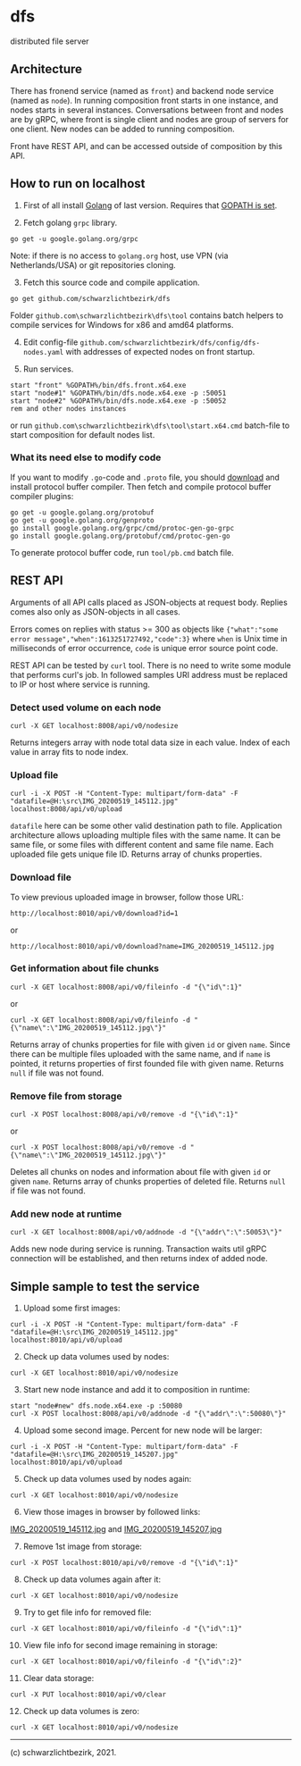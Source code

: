 
# dfs

distributed file server

## Architecture

There has fronend service (named as `front`) and backend node service (named as `node`). In running composition front starts in one instance, and nodes starts in several instances. Conversations between front and nodes are by gRPC, where front is single client and nodes are group of servers for one client. New nodes can be added to running composition.

Front have REST API, and can be accessed outside of composition by this API.

## How to run on localhost

1. First of all install [Golang](https://golang.org/) of last version. Requires that [GOPATH is set](https://golang.org/doc/code.html#GOPATH).

2. Fetch golang `grpc` library.
```batch
go get -u google.golang.org/grpc
```
Note: if there is no access to `golang.org` host, use VPN (via Netherlands/USA) or git repositories cloning.

3. Fetch this source code and compile application.
```batch
go get github.com/schwarzlichtbezirk/dfs
```
Folder `github.com\schwarzlichtbezirk\dfs\tool` contains batch helpers to compile services for Windows for x86 and amd64 platforms.

4. Edit config-file `github.com/schwarzlichtbezirk/dfs/config/dfs-nodes.yaml` with addresses of expected nodes on front startup.

5. Run services.
```batch
start "front" %GOPATH%/bin/dfs.front.x64.exe
start "node#1" %GOPATH%/bin/dfs.node.x64.exe -p :50051
start "node#2" %GOPATH%/bin/dfs.node.x64.exe -p :50052
rem and other nodes instances
```
or run `github.com\schwarzlichtbezirk\dfs\tool\start.x64.cmd` batch-file to start composition for default nodes list.

### What its need else to modify code

If you want to modify `.go`-code and `.proto` file, you should [download](https://github.com/protocolbuffers/protobuf/blob/master/README.md#protocol-compiler-installation) and install protocol buffer compiler. Then fetch and compile protocol buffer compiler plugins:
```batch
go get -u google.golang.org/protobuf
go get -u google.golang.org/genproto
go install google.golang.org/grpc/cmd/protoc-gen-go-grpc
go install google.golang.org/protobuf/cmd/protoc-gen-go
```
To generate protocol buffer code, run `tool/pb.cmd` batch file.

## REST API

Arguments of all API calls placed as JSON-objects at request body. Replies comes also only as JSON-objects in all cases.

Errors comes on replies with status >= 300 as objects like `{"what":"some error message","when":1613251727492,"code":3}` where `when` is Unix time in milliseconds of error occurrence, `code` is unique error source point code.

REST API can be tested by `curl` tool. There is no need to write some module that performs curl's job. In followed samples URI address must be replaced to IP or host where service is running.


### Detect used volume on each node

```batch
curl -X GET localhost:8008/api/v0/nodesize
```
Returns integers array with node total data size in each value. Index of each value in array fits to node index.


### Upload file

```batch
curl -i -X POST -H "Content-Type: multipart/form-data" -F "datafile=@H:\src\IMG_20200519_145112.jpg" localhost:8008/api/v0/upload
```
`datafile` here can be some other valid destination path to file.
Application architecture allows uploading multiple files with the same name. It can be same file, or some files with different content and same file name. Each uploaded file gets unique file ID. Returns array of chunks properties.

### Download file

To view previous uploaded image in browser, follow those URL:
```
http://localhost:8010/api/v0/download?id=1
```
or
```
http://localhost:8010/api/v0/download?name=IMG_20200519_145112.jpg
```


### Get information about file chunks

```batch
curl -X GET localhost:8008/api/v0/fileinfo -d "{\"id\":1}"
```
or
```batch
curl -X GET localhost:8008/api/v0/fileinfo -d "{\"name\":\"IMG_20200519_145112.jpg\"}"
```
Returns array of chunks properties for file with given `id` or given `name`. Since there can be multiple files uploaded with the same name, and if `name` is pointed, it returns properties of first founded file with given name. Returns `null` if file was not found.


### Remove file from storage

```batch
curl -X POST localhost:8008/api/v0/remove -d "{\"id\":1}"
```
or
```batch
curl -X POST localhost:8008/api/v0/remove -d "{\"name\":\"IMG_20200519_145112.jpg\"}"
```
Deletes all chunks on nodes and information about file with given `id` or given `name`. Returns array of chunks properties of deleted file. Returns `null` if file was not found.

### Add new node at runtime

```batch
curl -X GET localhost:8008/api/v0/addnode -d "{\"addr\":\":50053\"}"
```

Adds new node during service is running. Transaction waits util gRPC connection will be established, and then returns index of added node.

## Simple sample to test the service

1. Upload some first images:
```batch
curl -i -X POST -H "Content-Type: multipart/form-data" -F "datafile=@H:\src\IMG_20200519_145112.jpg" localhost:8010/api/v0/upload
```

2. Check up data volumes used by nodes:
```batch
curl -X GET localhost:8010/api/v0/nodesize
```

3. Start new node instance and add it to composition in runtime:
```batch
start "node#new" dfs.node.x64.exe -p :50080
curl -X POST localhost:8008/api/v0/addnode -d "{\"addr\":\":50080\"}"
```

4. Upload some second image. Percent for new node will be larger:
```batch
curl -i -X POST -H "Content-Type: multipart/form-data" -F "datafile=@H:\src\IMG_20200519_145207.jpg" localhost:8010/api/v0/upload
```

5. Check up data volumes used by nodes again:
```batch
curl -X GET localhost:8010/api/v0/nodesize
```

6. View those images in browser by followed links:

[IMG_20200519_145112.jpg](http://localhost:8010/api/v0/download?id=1) and
[IMG_20200519_145207.jpg](http://localhost:8010/api/v0/download?id=2)

7. Remove 1st image from storage:
```batch
curl -X POST localhost:8010/api/v0/remove -d "{\"id\":1}"
```

8. Check up data volumes again after it:
```batch
curl -X GET localhost:8010/api/v0/nodesize
```

9. Try to get file info for removed file:
```batch
curl -X GET localhost:8010/api/v0/fileinfo -d "{\"id\":1}"
```

10. View file info for second image remaining in storage:
```batch
curl -X GET localhost:8010/api/v0/fileinfo -d "{\"id\":2}"
```

11. Clear data storage:
```batch
curl -X PUT localhost:8010/api/v0/clear
```

12. Check up data volumes is zero:
```batch
curl -X GET localhost:8010/api/v0/nodesize
```

---
(c) schwarzlichtbezirk, 2021.
